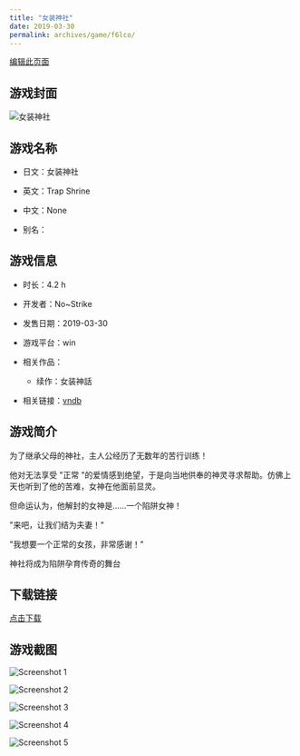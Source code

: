 ```yaml
---
title: "女装神社"
date: 2019-03-30
permalink: archives/game/f6lco/
---
```

[编辑此页面](https://github.com/ACG-3/ADV3-source/blob/main/source/_posts/%E5%A5%B3%E8%A3%85%E7%A5%9E%E7%A4%BE.md)

## 游戏封面

![女装神社](https://pan.timero.xyz/d/onedrive/img_lib_001/%E5%A5%B3%E8%A3%85%E7%A5%9E%E7%A4%BE_cover.avif)


## 游戏名称

- 日文：女装神社
- 英文：Trap Shrine
- 中文：None

- 别名：


## 游戏信息

- 时长：4.2 h
- 开发者：No~Strike
- 发售日期：2019-03-30
- 游戏平台：win
- 相关作品：
   - 续作：女装神話

- 相关链接：[vndb](https://vndb.org/v25384)


## 游戏简介

为了继承父母的神社，主人公经历了无数年的苦行训练！

他对无法享受 "正常 "的爱情感到绝望，于是向当地供奉的神灵寻求帮助。仿佛上天也听到了他的苦难，女神在他面前显灵。

但命运认为，他解封的女神是......一个陷阱女神！

"来吧，让我们结为夫妻！"

"我想要一个正常的女孩，非常感谢！"

神社将成为陷阱孕育传奇的舞台


## 下载链接

[点击下载](https://pan.timero.xyz/onedrive/adv_lib_001/%E5%A5%B3%E8%A3%85%E7%A5%9E%E7%A4%BE)


## 游戏截图


![Screenshot 1](https://pan.timero.xyz/d/onedrive/img_lib_001/%E5%A5%B3%E8%A3%85%E7%A5%9E%E7%A4%BE_Screenshot_1.avif)

![Screenshot 2](https://pan.timero.xyz/d/onedrive/img_lib_001/%E5%A5%B3%E8%A3%85%E7%A5%9E%E7%A4%BE_Screenshot_2.avif)

![Screenshot 3](https://pan.timero.xyz/d/onedrive/img_lib_001/%E5%A5%B3%E8%A3%85%E7%A5%9E%E7%A4%BE_Screenshot_3.avif)

![Screenshot 4](https://pan.timero.xyz/d/onedrive/img_lib_001/%E5%A5%B3%E8%A3%85%E7%A5%9E%E7%A4%BE_Screenshot_4.avif)

![Screenshot 5](https://pan.timero.xyz/d/onedrive/img_lib_001/%E5%A5%B3%E8%A3%85%E7%A5%9E%E7%A4%BE_Screenshot_5.avif)

